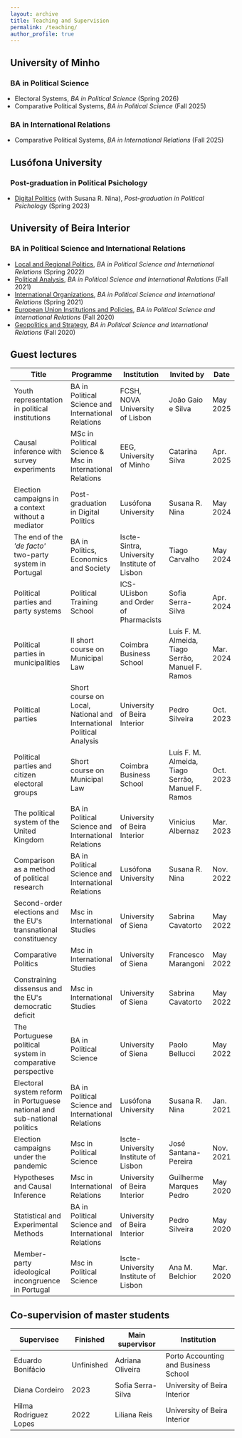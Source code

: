 ```yaml
---
layout: archive
title: Teaching and Supervision
permalink: /teaching/
author_profile: true
---
```


<style>
  ul {
    padding-left: 15px; /* Diminua este valor para reduzir o espaçamento à esquerda */
  }
  
  ul li {
    margin-left: -5px; /* Diminua este valor para reduzir o espaçamento à esquerda dos itens */
  }
</style>

## University of Minho
### BA in Political Science
- Electoral Systems, <i>BA in Political Science</i> (Spring 2026)<br>
- Comparative Political Systems, <i>BA in Political Science</i> (Fall 2025)<br>

### BA in International Relations
- Comparative Political Systems, <i>BA in International Relations</i> (Fall 2025)<br>


## Lusófona University
### Post-graduation in Political Psichology
- [Digital Politics](https://www.dropbox.com/s/v7wrnwpbf76ft63/Syllabus_Politica_Digital.pdf?dl=0) (with Susana R. Nina), <i>Post-graduation in Political Psichology</i> (Spring 2023) <br>

## University of Beira Interior
### BA in Political Science and International Relations
- [Local and Regional Politics](https://www.dropbox.com/s/uz7d5ii73ro6klh/Syllabus_PRA.pdf?dl=0), <i>BA in Political Science and International Relations</i> (Spring 2022)<br>
- [Political Analysis](https://www.dropbox.com/s/469qqqelom5qxsh/Syllabus.pdf?dl=0), <i>BA in Political Science and International Relations</i> (Fall 2021) <br>
- [International Organizations](https://www.dropbox.com/s/ik3lvmeuk5ncncm/Syllabus.pdf?dl=0), <i>BA in Political Science and International Relations</i> (Spring 2021) <br>
- [European Union Institutions and Policies](https://www.dropbox.com/s/ozncj6a9ifbtsks/FUC%20IPUE%202020-2021.pdf?dl=0), <i>BA in Political Science and International Relations</i> (Fall 2020) <br>
- [Geopolitics and Strategy](https://www.dropbox.com/s/iq8erfamo2fito3/FUC%20Geopol%C3%ADtica%20e%20Estrat%C3%A9gia%202020%3A2021.pdf?dl=0), <i>BA in Political Science and International Relations</i> (Fall 2020) <br>

<!----
- <b>Electoral Systems</b> <br>
  <i>BA in Political Science</i><br>
  University of Minho, Spring 2026<br>
- <b>Comparative Political Systems</b> <br>
  <i>BA in Political Science</i><br>
  University of Minho, Fall 2025<br>
- <b>Comparative Political Systems</b> <br>
  <i>BA in International Relations</i><br>
  University of Minho, Fall 2025<br>
- <b>[Digital Politics](https://www.dropbox.com/s/v7wrnwpbf76ft63/Syllabus_Politica_Digital.pdf?dl=0)</b> (with Susana R. Nina)<br>
  <i>Post-graduation in Political Psichology</i><br>
  Lusófona University, Spring 2023
- <b>[Local and Regional Politics](https://www.dropbox.com/s/uz7d5ii73ro6klh/Syllabus_PRA.pdf?dl=0)</b><br>
  <i>BA in Political Science and International Relations</i><br>
  University of Beira Interior, Spring 2022
- <b>[Political Analysis](https://www.dropbox.com/s/469qqqelom5qxsh/Syllabus.pdf?dl=0)</b><br>
  <i>BA in Political Science and International Relations</i><br>
  University of Beira Interior, Fall 2021
- <b>[International Organizations](https://www.dropbox.com/s/ik3lvmeuk5ncncm/Syllabus.pdf?dl=0)</b><br>
  <i>BA in Political Science and International Relations</i><br>
  University of Beira Interior, Spring 2021
- <b>[European Union Institutions and Policies](https://www.dropbox.com/s/ozncj6a9ifbtsks/FUC%20IPUE%202020-2021.pdf?dl=0)</b><br>
  <i>BA in Political Science and International Relations</i><br>
  University of Beira Interior, Fall 2020
- <b>[Geopolitics and Strategy](https://www.dropbox.com/s/iq8erfamo2fito3/FUC%20Geopol%C3%ADtica%20e%20Estrat%C3%A9gia%202020%3A2021.pdf?dl=0)</b><br>
  <i>BA in Political Science and International Relations</i><br>
  University of Beira Interior, Fall 2020

| Course                                                                                                                                    | Programme                                            | Institution                  | Academic year | 
| ----------------------------------------------------------------------------------------------------------------------------------------- | ---------------------------------------------------- | ---------------------------- | ------------- |
| [Digital Politics](https://www.dropbox.com/s/v7wrnwpbf76ft63/Syllabus_Politica_Digital.pdf?dl=0)                                          | Post-graduation in Political Psichology              | Lusófona University          | 2022/2023     |
| [Local and Regional Politics](https://www.dropbox.com/s/uz7d5ii73ro6klh/Syllabus_PRA.pdf?dl=0)                                            | BA in Political Science and International Relations  | University of Beira Interior | 2021/2022     |
| [Political Analysis](https://www.dropbox.com/s/469qqqelom5qxsh/Syllabus.pdf?dl=0)                                                         | BA in Political Science and International Relations  | University of Beira Interior | 2021/2022     |
| [International Organizations](https://www.dropbox.com/s/ik3lvmeuk5ncncm/Syllabus.pdf?dl=0)                                                | BA in Political Science and International Relations  | University of Beira Interior | 2020/2021     |
| [European Union Institutions and Policies](https://www.dropbox.com/s/ozncj6a9ifbtsks/FUC%20IPUE%202020-2021.pdf?dl=0)                     | BA in Political Science and International Relations  | University of Beira Interior | 2020/2021     |
| [Geopolitics and Strategy](https://www.dropbox.com/s/iq8erfamo2fito3/FUC%20Geopol%C3%ADtica%20e%20Estrat%C3%A9gia%202020%3A2021.pdf?dl=0) | BA in Political Science and International Relations  | University of Beira Interior | 2020/2021     |
---->

## Guest lectures

<!----

- **Youth representation in political institutions**<br>
  BA in Political Science and International Relations<br>
  invited by João Gaio e Silva<br>
  FCSH, NOVA University of Lisbon, May 2025<br>
- **Election campaigns in a context without a mediator**<br>
  Post-graduation in Digital Politics<br>
  invited by Susana R. Nina<br>
  Lusofona University, May 2024<br>
- **The end of the <i>'de facto'</i> two-party system in Portugal**<br>
  BA in Politics, Economics and Society<br>
  invited by Tiago Carvalho<br>
  Iscte-Sintra, University Institute of Lisbon, May 2024<br>
- **Political parties and party systems**<br>
  Political Training School<br>
  invited by Sofia Serra-Silva<br>
  ICS-ULisbon and Order of Pharmacists, Apr. 2024<br>
- **Political parties in municipalities**<br>
  II short course on Municipal Law<br>
  invited by Luís F. M. Almeida, Tiago Serrão, and Manuel F. Ramos<br>
  Coimbra Business School (with ANAM and CVEL), Mar. 2024<br>
- **Political parties**<br>
  Short course on Local, National and International Political Analysis<br>
  invited by Pedro Silveira<br>
  University of Beira Interior, Oct. 2023<br>
- **Political parties and citizen electoral groups**<br>
  Short course on Municipal Law<br>
  invited by Luís F. M. Almeida, Tiago Serrão, and Manuel F. Ramos<br>
  Coimbra Business School, Oct. 2023<br>
- **The political system of the United Kingdom**<br>
  BA in Political Science and International Relations<br>
  invited by Vinicius Albernaz<br>
  University of Beira Interior, Mar. 2023<br>
- **Comparison as a method of political research**<br>
  BA in Political Science and International Relations<br>
  invited by Susana R. Nina<br>
  Lusófona University, Nov. 2022<br>
- **Second-order elections and the EU's transnational constituency**<br>
  Msc in International Studies<br>
  invited by Sabrina Cavatorto<br>
  University of Siena, May 2022<br>
- **Comparative Politics**<br>
  Msc in International Studies<br>
  invited by Francesco Marangoni<br>
  University of Siena, May 2022<br>
- **Constraining dissensus and the EU's democratic deficit**<br>
  Msc in International Studies<br>
  invited by Sabrina Cavatorto<br>
  University of Siena, May 2022<br>
- **The Portuguese political system in comparative perspective**<br>
  BA in Political Science<br>
  invited by Paolo Bellucci<br>
  University of Siena, May 2022<br>
- **Electoral system reform in Portuguese national and sub-national politics**<br>
  BA in Political Science and International Relations<br>
  invited by Susana R. Nina<br>
  Lusófona University, Jan. 2021<br>
- **Election campaigns under the pandemic**<br>
  Msc in Political Science<br>
  invited by José Santana-Pereira<br>
  Iscte-University Institute of Lisbon, Nov. 2021<br>
- **Hypotheses and Causal Inference**<br>
  Msc in International Relations<br>
  invited by Guilherme Marques Pedro<br>
  University of Beira Interior, May 2020<br>
- **Statistical and Experimental Methods**<br>
  BA in Political Science and International Relations<br>
  invited by Pedro Silveira<br>
  University of Beira Interior, May 2020<br>
- **Member-party ideological incongruence in Portugal**<br>
  Msc in Political Science<br>
  invited by Ana M. Belchior<br>
  Iscte-University Institute of Lisbon, Mar. 2020<br>
---->

| Title                                                                                                          | Programme                                           | Institution                                      | Invited by                              | Date          |
| -------------------------------------------------------------------------------------------------------------- | --------------------------------------------------- | ------------------------------------------------ | ---------------------------------------- | ------------- |
| Youth representation in political institutions                                                                 | BA in Political Science and International Relations | FCSH, NOVA University of Lisbon                 | João Gaio e Silva                        | May 2025     |
| Causal inference with survey experiments                                                                       | MSc in Political Science & Msc in International Relations | EEG, University of Minho                  | Catarina Silva                           | Apr. 2025      |
| Election campaigns in a context without a mediator                                                             | Post-graduation in Digital Politics                 | Lusófona University                            | Susana R. Nina                      | May 2024      |
| The end of the <i>'de facto'</i> two-party system in Portugal                                                  | BA in Politics, Economics and Society               | Iscte-Sintra, University Institute of Lisbon    | Tiago Carvalho                           | May 2024      |
| Political parties and party systems                                                                            | Political Training School                           | ICS-ULisbon and Order of Pharmacists           | Sofia Serra-Silva                        | Apr. 2024     |
| Political parties in municipalities                                                                            | II short course on Municipal Law                    | Coimbra Business School    | Luís F. M. Almeida, Tiago Serrão, Manuel F. Ramos | Mar. 2024     |
| Political parties                                                                                              | Short course on Local, National and International Political Analysis | University of Beira Interior         | Pedro Silveira                           | Oct. 2023     |
| Political parties and citizen electoral groups                                                                 | Short course on Municipal Law                       | Coimbra Business School                | Luís F. M. Almeida, Tiago Serrão, Manuel F. Ramos | Oct. 2023     |
| The political system of the United Kingdom                                                                     | BA in Political Science and International Relations | University of Beira Interior                   | Vinicius Albernaz                         | Mar. 2023     |
| Comparison as a method of political research                                                                   | BA in Political Science and International Relations | Lusófona University                            | Susana R. Nina                           | Nov. 2022     |
| Second-order elections and the EU's transnational constituency                                                 | Msc in International Studies                        | University of Siena                  | Sabrina Cavatorto                         | May 2022      |
| Comparative Politics                                                                                           | Msc in International Studies                        | University of Siena                  | Francesco Marangoni                       | May 2022      |
| Constraining dissensus and the EU's democratic deficit                                                         | Msc in International Studies                        | University of Siena                  | Sabrina Cavatorto                         | May 2022      |
| The Portuguese political system in comparative perspective                                                     | BA in Political Science                             | University of Siena                  | Paolo Bellucci                            | May 2022      |
| Electoral system reform in Portuguese national and sub-national politics                                       | BA in Political Science and International Relations | Lusófona University                            | Susana R. Nina                      | Jan. 2021     |
| Election campaigns under the pandemic                                                                          | Msc in Political Science                            | Iscte-University Institute of Lisbon           | José Santana-Pereira                      | Nov. 2021     |
| Hypotheses and Causal Inference                                                                                | Msc in International Relations                      | University of Beira Interior                   | Guilherme Marques Pedro                   | May 2020      |
| Statistical and Experimental Methods                                                                           | BA in Political Science and International Relations | University of Beira Interior                   | Pedro Silveira                            | May 2020      |
| Member-party ideological incongruence in Portugal                                                              | Msc in Political Science                            | Iscte-University Institute of Lisbon           | Ana M. Belchior                           | Mar. 2020     |



## Co-supervision of master students

<!----
- Eduardo Bonifácio <br>
  with Adriana Oliveira as supervisor<br>
  Porto Accounting and Business School (ISCAP)<br>
- Diana Sousa Cordeiro (finished in 2023) <br>
  with Sofia Serra-Silva as supervisor and Pedro Silveira as co-supervisor<br>
  University of Beira Interior <br>
- Hilma Rodríguez Lopes (finished in 2022) <br>
  with Liliana Reis as supervisor<br>
  University of Beira Interior <br>
---->

| Supervisee             | Finished   | Main supervisor   | Institution                          | 
| ---------------------- | ---------- | ----------------- | ------------------------------------ |
| Eduardo Bonifácio      | Unfinished | Adriana Oliveira  | Porto Accounting and Business School |
| Diana Cordeiro         | 2023       | Sofia Serra-Silva | University of Beira Interior         |
| Hilma Rodriguez Lopes  | 2022       | Liliana Reis      | University of Beira Interior         |
